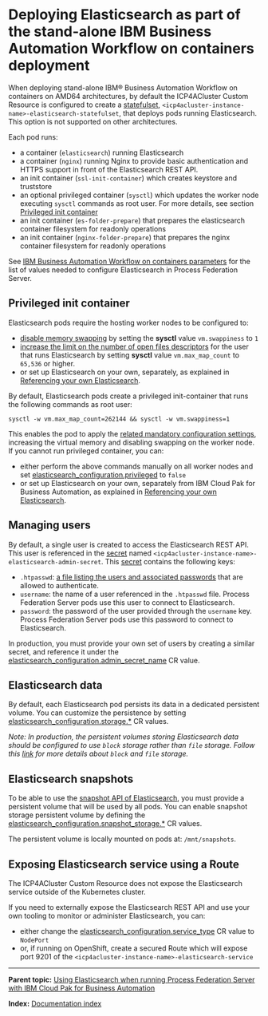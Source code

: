 # Deploying Elasticsearch as part of the stand-alone IBM Business Automation Workflow on containers deployment

When deploying stand-alone IBM® Business Automation Workflow on containers on AMD64 architectures, by default the ICP4ACluster Custom Resource is configured to create a [statefulset](https://kubernetes.io/docs/concepts/workloads/controllers/statefulset/), `<icp4acluster-instance-name>-elasticsearch-statefulset`, that deploys pods running Elasticsearch. This option is not supported on other architectures.

Each pod runs:
* a container (`elasticsearch`) running Elasticsearch
* a container (`nginx`) running Nginx to provide basic authentication and HTTPS support in front of the Elasticsearch REST API.
* an init container (`ssl-init-container`) which creates keystore and truststore
* an optional privileged container (`sysctl`) which updates the worker node executing `sysctl` commands as root user. For more details, see section [Privileged init container](#privileged-init-container)
* an init container (`es-folder-prepare`) that prepares the elasticsearch container filesystem for readonly operations
* an init container (`nginx-folder-prepare`) that prepares the nginx container filesystem for readonly operations

See [IBM Business Automation Workflow on containers parameters](https://www.ibm.com/docs/en/baw/22.x?topic=workflow-parameters) for the list of values needed to configure Elasticsearch in Process Federation Server.

## Privileged init container

Elasticsearch pods require the hosting worker nodes to be configured to:
* [disable memory swapping](https://www.elastic.co/guide/en/elasticsearch/reference/8.4/setup-configuration-memory.html) by setting the **sysctl** value `vm.swappiness` to `1`
* [increase the limit on the number of open files descriptors](https://www.elastic.co/guide/en/elasticsearch/reference/8.4/file-descriptors.html) for the user that runs Elasticsearch by setting **sysctl** value `vm.max_map_count` to `65,536` or higher.
* or set up Elasticsearch on your own, separately, as explained in [Referencing your own Elasticsearch](./Using-own-Elasticsearch.md).

By default, Elasticsearch pods create a privileged init-container that runs the following commands as root user:

```
sysctl -w vm.max_map_count=262144 && sysctl -w vm.swappiness=1
```

This enables the pod to apply the [related mandatory configuration settings](https://www.elastic.co/guide/en/elasticsearch/reference/8.4/system-config.html), increasing the virtual memory and disabling swapping on the worker node.
If you cannot run privileged container, you can:
* either perform the above commands manually on all worker nodes and set [elasticsearch_configuration.privileged](https://www.ibm.com/docs/en/baw/22.x?topic=workflow-parameters) to `false`
* or set up Elasticsearch on your own, separately from IBM Cloud Pak for Business Automation, as explained in [Referencing your own Elasticsearch](./Using-own-Elasticsearch.md).

## Managing users

By default, a single user is created to access the Elasticsearch REST API. This user is referenced in the [secret](https://kubernetes.io/fr/docs/concepts/configuration/secret/) named `<icp4acluster-instance-name>-elasticsearch-admin-secret`. This [secret](https://kubernetes.io/fr/docs/concepts/configuration/secret/) contains the following keys:

* `.htpasswd`: [a file listing the users and associated passwords](https://docs.nginx.com/nginx/admin-guide/security-controls/configuring-http-basic-authentication/#pass) that are allowed to authenticate.
* `username`: the name of a user referenced in the `.htpasswd` file. Process Federation Server pods use this user to connect to Elasticsearch.
* `password`: the password of the user provided through the `username` key. Process Federation Server pods use this password to connect to Elasticsearch.

In production, you must provide your own set of users by creating a similar secret, and reference it under the [elasticsearch_configuration.admin_secret_name](https://www.ibm.com/docs/en/baw/22.x?topic=workflow-parameters) CR value.

## Elasticsearch data

By default, each Elasticsearch pod persists its data in a dedicated persistent volume. You can customize the persistence by setting [elasticsearch_configuration.storage.*](https://www.ibm.com/docs/en/baw/22.x?topic=workflow-parameters) CR values.

_Note: In production, the persistent volumes storing Elasticsearch data should be configured to use `block` storage rather than `file` storage. Follow this [link](https://www.ibm.com/cloud/blog/object-vs-file-vs-block-storage) for more details about `block` and `file` storage._

## Elasticsearch snapshots

To be able to use the [snapshot API of Elasticsearch](https://www.elastic.co/guide/en/elasticsearch/reference/8.4/modules-snapshots.html), you must provide a persistent volume that will be used by all pods. You can enable snapshot storage persistent volume by defining the [elasticsearch_configuration.snapshot_storage.*](https://www.ibm.com/docs/en/baw/22.x?topic=workflow-parameters) CR values.

The persistent volume is locally mounted on pods at: `/mnt/snapshots`.

## Exposing Elasticsearch service using a Route

The ICP4ACluster Custom Resource does not expose the Elasticsearch service outside of the Kubernetes cluster.

If you need to externally expose the Elasticsearch REST API and use your own tooling to monitor or administer Elasticsearch, you can:

* either change the [elasticsearch_configuration.service_type](https://www.ibm.com/docs/en/baw/22.x?topic=workflow-parameters) CR value to `NodePort`
* or, if running on OpenShift, create a secured Route which will expose port 9201 of the `<icp4acluster-instance-name>-elasticsearch-service`

---

**Parent topic:** [Using Elasticsearch when running Process Federation Server with IBM Cloud Pak for Business Automation](./Using-Elasticsearch.md)

**Index:** [Documentation index](../README.md#documentation-index)
